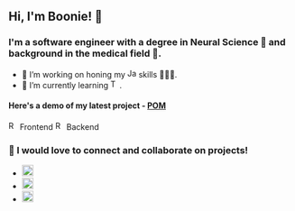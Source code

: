 ## Hi, I'm Boonie! 👋
### I'm a software engineer with a degree in Neural Science 🧠 and background in the medical field 🏥. 
<ul>
  <li> 🔭 I’m working on honing my <img src="https://img.shields.io/badge/JavaScript-F7DF1E?style=for-the-badge&logo=javascript&logoColor=black" alt="Javascript" height="16px" /> skills 👩🏻‍💻.
  <li> 🌱 I’m currently learning <img src="https://img.shields.io/badge/TypeScript-007ACC?style=for-the-badge&logo=typescript&logoColor=white" alt="TypeScript" height="16px" />. 
</ul>

#### Here's a demo of my latest project - <a href="https://youtu.be/8hv3rh2fufg">POM</a>
<img src="https://img.shields.io/badge/React-20232A?style=for-the-badge&logo=react&logoColor=61DAFB" alt="React.JS" height="16px" /> Frontend
<img src="https://img.shields.io/badge/Ruby_on_Rails-CC0000?style=for-the-badge&logo=ruby-on-rails&logoColor=white" alt="Ruby on Rails" height="16px" /> Backend

### 🤝 I would love to connect and collaborate on projects! 
<ul>
  <li> 
    <a href="https://www.linkedin.com/in/boonieattawut/">
      <img src="https://img.shields.io/badge/LinkedIn-0077B5?style=for-the-badge&logo=linkedin&logoColor=white" alt="LinkedIn" height="20px" /> 
    </a>
  <li> 
    <a href="mailto:b.attawut@gmail.com">
      <img src="https://img.shields.io/badge/Gmail-D14836?style=for-the-badge&logo=gmail&logoColor=white" alt="Gmail" height="20px" /> 
    </a>
  <li> 
    <a href="https://www.twitter.com/booniecodes">
      <img src="https://img.shields.io/badge/Twitter-1DA1F2?style=for-the-badge&logo=twitter&logoColor=white" alt="Twitter" height="20px" /> 
    </a>    
</ul>


<!--
**puifaiba/puifaiba** is a ✨ _special_ ✨ repository because its `README.md` (this file) appears on your GitHub profile.

Here are some ideas to get you started:

- 🔭 I’m currently working on ...
- 🌱 I’m currently learning ...
- 👯 I’m looking to collaborate on ...
- 🤔 I’m looking for help with ...
- 💬 Ask me about ...
- 📫 How to reach me: ...
- 😄 Pronouns: ...
- ⚡ Fun fact: ...
-->
